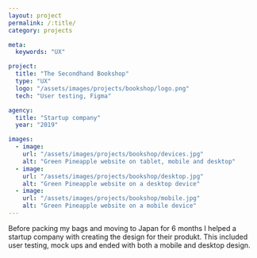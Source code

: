 ```yaml
---
layout: project
permalink: /:title/
category: projects

meta:
  keywords: "UX"

project:
  title: "The Secondhand Bookshop"
  type: "UX"
  logo: "/assets/images/projects/bookshop/logo.png"
  tech: "User testing, Figma"

agency:
  title: "Startup company"
  year: "2019"

images:
  - image:
    url: "/assets/images/projects/bookshop/devices.jpg"
    alt: "Green Pineapple website on tablet, mobile and desktop"
  - image:
    url: "/assets/images/projects/bookshop/desktop.jpg"
    alt: "Green Pineapple website on a desktop device"
  - image:
    url: "/assets/images/projects/bookshop/mobile.jpg"
    alt: "Green Pineapple website on a mobile device"
---
```

<p>Before packing my bags and moving to Japan for 6 months I helped a startup company with creating the design for their produkt. This included user testing, mock ups and ended with both a mobile and desktop design. </p>
